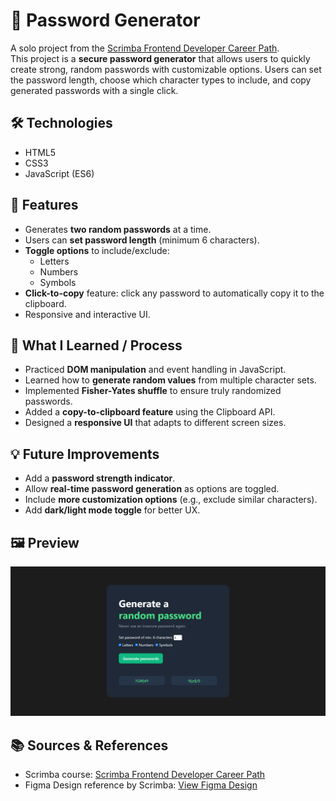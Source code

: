 # 🔑 Password Generator

A solo project from the [Scrimba Frontend Developer Career Path](https://scrimba.com/frontend-path-c0j).  
This project is a **secure password generator** that allows users to quickly create strong, random passwords with customizable options. Users can set the password length, choose which character types to include, and copy generated passwords with a single click.

## 🛠️ Technologies
- HTML5  
- CSS3  
- JavaScript (ES6)

## 🚀 Features
- Generates **two random passwords** at a time.  
- Users can **set password length** (minimum 6 characters).  
- **Toggle options** to include/exclude:
  - Letters  
  - Numbers  
  - Symbols  
- **Click-to-copy** feature: click any password to automatically copy it to the clipboard.  
- Responsive and interactive UI.

## 🧠 What I Learned / Process
- Practiced **DOM manipulation** and event handling in JavaScript.  
- Learned how to **generate random values** from multiple character sets.  
- Implemented **Fisher-Yates shuffle** to ensure truly randomized passwords.  
- Added a **copy-to-clipboard feature** using the Clipboard API.  
- Designed a **responsive UI** that adapts to different screen sizes.

## 💡 Future Improvements
- Add a **password strength indicator**.  
- Allow **real-time password generation** as options are toggled.  
- Include **more customization options** (e.g., exclude similar characters).
- Add **dark/light mode toggle** for better UX.

## 🖼️ Preview
![Password Generator Preview Screenshot](images/screenshot-passwordGenerator.png)

## 📚 Sources & References
- Scrimba course: [Scrimba Frontend Developer Career Path](https://scrimba.com/frontend-path-c0j)  
- Figma Design reference by Scrimba: [View Figma Design](https://www.figma.com/design/NEj9JDycMjF3XKXq7swoc9/Random-Password-Generator--New-version-?node-id=0-1&p=f&t=j7NYSBlJlm9mrjGj-0)
